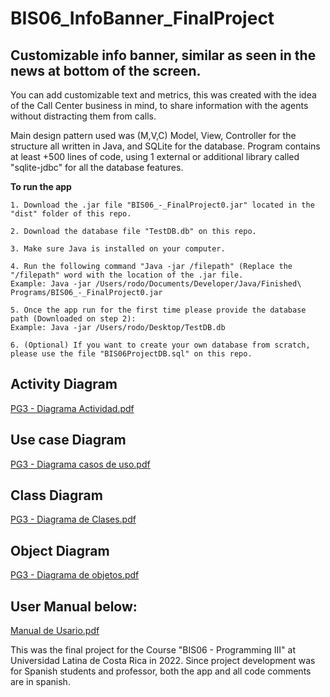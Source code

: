 # BIS06_InfoBanner_FinalProject
## Customizable info banner, similar as seen in the news at bottom of the screen.

You can add customizable text and metrics, this was created with the idea of the Call Center business in mind, to share information with the agents without distracting them from calls. 

Main design pattern used was (M,V,C) Model, View, Controller for the structure all written in Java, and SQLite for the database.
Program contains at least +500 lines of code, using 1 external or additional library called "sqlite-jdbc" for all the database features.

**To run the app**

    1. Download the .jar file "BIS06_-_FinalProject0.jar" located in the "dist" folder of this repo. 
    
    2. Download the database file "TestDB.db" on this repo.
    
    3. Make sure Java is installed on your computer. 
    
    4. Run the following command "Java -jar /filepath" (Replace the "/filepath" word with the location of the .jar file.
    Example: Java -jar /Users/rodo/Documents/Developer/Java/Finished\ Programs/BIS06_-_FinalProject0.jar

    5. Once the app run for the first time please provide the database path (Downloaded on step 2):
    Example: Java -jar /Users/rodo/Desktop/TestDB.db

    6. (Optional) If you want to create your own database from scratch, please use the file "BIS06ProjectDB.sql" on this repo. 


## Activity Diagram
[PG3 - Diagrama Actividad.pdf](https://github.com/RodoJML/BIS06_InfoBanner_FinalProject/files/12784770/PG3.-.Diagrama.Actividad.pdf)

## Use case Diagram
[PG3 - Diagrama casos de uso.pdf](https://github.com/RodoJML/BIS06_InfoBanner_FinalProject/files/12784771/PG3.-.Diagrama.casos.de.uso.pdf)

## Class Diagram
[PG3 - Diagrama de Clases.pdf](https://github.com/RodoJML/BIS06_InfoBanner_FinalProject/files/12784774/PG3.-.Diagrama.de.Clases.pdf)

## Object Diagram
[PG3 - Diagrama de objetos.pdf](https://github.com/RodoJML/BIS06_InfoBanner_FinalProject/files/12784780/PG3.-.Diagrama.de.objetos.pdf)

## User Manual below:
[Manual de Usario.pdf](https://github.com/RodoJML/BIS06_InfoBanner_FinalProject/files/12783345/Manual.de.Usario.pdf)


This was the final project for the Course "BIS06 - Programming III" at Universidad Latina de Costa Rica in 2022.
Since project development was for Spanish students and professor, both the app and all code comments are in spanish.
